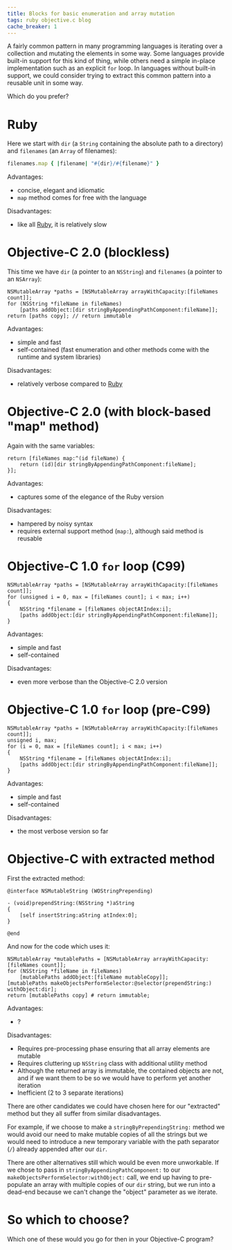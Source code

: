 ```yaml
---
title: Blocks for basic enumeration and array mutation
tags: ruby objective.c blog
cache_breaker: 1
---
```


A fairly common pattern in many programming languages is iterating over a collection and mutating the elements in some way. Some languages provide built-in support for this kind of thing, while others need a simple in-place implementation such as an explicit `for` loop. In languages without built-in support, we could consider trying to extract this common pattern into a reusable unit in some way.

Which do you prefer?

# Ruby

Here we start with `dir` (a `String` containing the absolute path to a directory) and `filenames` (an `Array` of filenames):

```ruby
filenames.map { |filename| "#{dir}/#{filename}" }
```

Advantages:

-   concise, elegant and idiomatic
-   `map` method comes for free with the language

Disadvantages:

-   like all [Ruby](/wiki/Ruby), it is relatively slow

# Objective-C 2.0 (blockless)

This time we have `dir` (a pointer to an `NSString`) and `filenames` (a pointer to an `NSArray`):

```objc
NSMutableArray *paths = [NSMutableArray arrayWithCapacity:[fileNames count]];
for (NSString *fileName in fileNames)
    [paths addObject:[dir stringByAppendingPathComponent:fileName]];
return [paths copy]; // return immutable
```

Advantages:

-   simple and fast
-   self-contained (fast enumeration and other methods come with the runtime and system libraries)

Disadvantages:

-   relatively verbose compared to [Ruby](/wiki/Ruby)

# Objective-C 2.0 (with block-based "map" method)

Again with the same variables:

```objc
return [fileNames map:^(id fileName) {
    return (id)[dir stringByAppendingPathComponent:fileName];
}];
```

Advantages:

-   captures some of the elegance of the Ruby version

Disadvantages:

-   hampered by noisy syntax
-   requires external support method (`map:`), although said method is reusable

# Objective-C 1.0 `for` loop (C99)

```objc
NSMutableArray *paths = [NSMutableArray arrayWithCapacity:[fileNames count]];
for (unsigned i = 0, max = [fileNames count]; i < max; i++)
{
    NSString *filename = [fileNames objectAtIndex:i];
    [paths addObject:[dir stringByAppendingPathComponent:fileName]];
}
```

Advantages:

-   simple and fast
-   self-contained

Disadvantages:

-   even more verbose than the Objective-C 2.0 version

# Objective-C 1.0 `for` loop (pre-C99)

```objc
NSMutableArray *paths = [NSMutableArray arrayWithCapacity:[fileNames count]];
unsigned i, max;
for (i = 0, max = [fileNames count]; i < max; i++)
{
    NSString *filename = [fileNames objectAtIndex:i];
    [paths addObject:[dir stringByAppendingPathComponent:fileName]];
}
```

Advantages:

-   simple and fast
-   self-contained

Disadvantages:

-   the most verbose version so far

# Objective-C with extracted method

First the extracted method:

```objc
@interface NSMutableString (WOStringPrepending)

- (void)prependString:(NSString *)aString
{
    [self insertString:aString atIndex:0];
}

@end
```

And now for the code which uses it:

```objc
NSMutableArray *mutablePaths = [NSMutableArray arrayWithCapacity:[fileNames count]];
for (NSString *fileName in fileNames)
    [mutablePaths addObject:[fileName mutableCopy]];
[mutablePaths makeObjectsPerformSelector:@selector(prependString:) withObject:dir];
return [mutablePaths copy] # return immutable;
```

Advantages:

-   ?

Disadvantages:

-   Requires pre-processing phase ensuring that all array elements are mutable
-   Requires cluttering up `NSString` class with additional utility method
-   Although the returned array is immutable, the contained objects are not, and if we want them to be so we would have to perform yet another iteration
-   Inefficient (2 to 3 separate iterations)

There are other candidates we could have chosen here for our "extracted" method but they all suffer from similar disadvantages.

For example, if we choose to make a `stringByPrependingString:` method we would avoid our need to make mutable copies of all the strings but we would need to introduce a new temporary variable with the path separator (`/`) already appended after our `dir`.

There are other alternatives still which would be even more unworkable. If we chose to pass in `stringByAppendingPathComponent:` to our `makeObjectsPerformSelector:withObject:` call, we end up having to pre-populate an array with multiple copies of our `dir` string, but we run into a dead-end because we can't change the "object" parameter as we iterate.

# So which to choose?

Which one of these would you go for then in your Objective-C program?
